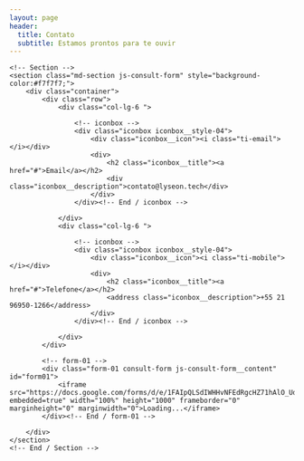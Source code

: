 ```yaml
---
layout: page
header:
  title: Contato
  subtitle: Estamos prontos para te ouvir
---
```


<!-- Content-->
<div class="md-content">
	
	<!-- Section -->
	<section class="md-section js-consult-form" style="background-color:#f7f7f7;">
		<div class="container">
			<div class="row">
				<div class="col-lg-6 ">
					
					<!-- iconbox -->
					<div class="iconbox iconbox__style-04">
						<div class="iconbox__icon"><i class="ti-email"></i></div>
						<div>
							<h2 class="iconbox__title"><a href="#">Email</a></h2>
							<div class="iconbox__description">contato@lyseon.tech</div>
						</div>
					</div><!-- End / iconbox -->
					
				</div>
				<div class="col-lg-6 ">
					
					<!-- iconbox -->
					<div class="iconbox iconbox__style-04">
						<div class="iconbox__icon"><i class="ti-mobile"></i></div>
						<div>
							<h2 class="iconbox__title"><a href="#">Telefone</a></h2>
							<address class="iconbox__description">+55 21 96950-1266</address>
						</div>
					</div><!-- End / iconbox -->
					
				</div>
			</div>
			
			<!-- form-01 -->
			<div class="form-01 consult-form js-consult-form__content" id="form01">
				<iframe src="https://docs.google.com/forms/d/e/1FAIpQLSdIWHHvNFEdRgcHZ71hAlO_UdkOZ2PQsbURNeXzXbpMhB1ppw/viewform?embedded=true" width="100%" height="1000" frameborder="0" marginheight="0" marginwidth="0">Loading...</iframe>
			</div><!-- End / form-01 -->
			
		</div>
	</section>
	<!-- End / Section -->
	
</div>
<!-- End / Content-->